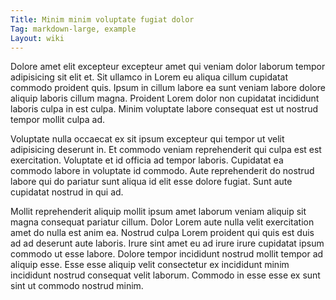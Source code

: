 ```yaml
---
Title: Minim minim voluptate fugiat dolor
Tag: markdown-large, example
Layout: wiki
---
```

Dolore amet elit excepteur excepteur amet qui veniam dolor laborum tempor adipisicing sit elit et. Sit ullamco in Lorem eu aliqua cillum cupidatat commodo proident quis. Ipsum in cillum labore ea sunt veniam labore dolore aliquip laboris cillum magna. Proident Lorem dolor non cupidatat incididunt laboris culpa in est culpa. Minim voluptate labore consequat est ut nostrud tempor mollit culpa ad.

Voluptate nulla occaecat ex sit ipsum excepteur qui tempor ut velit adipisicing deserunt in. Et commodo veniam reprehenderit qui culpa est est exercitation. Voluptate et id officia ad tempor laboris. Cupidatat ea commodo labore in voluptate id commodo. Aute reprehenderit do nostrud labore qui do pariatur sunt aliqua id elit esse dolore fugiat. Sunt aute cupidatat nostrud in qui ad.

Mollit reprehenderit aliquip mollit ipsum amet laborum veniam aliquip sit magna consequat pariatur cillum. Dolor Lorem aute nulla velit exercitation amet do nulla est anim ea. Nostrud culpa Lorem proident qui quis est duis ad ad deserunt aute laboris. Irure sint amet eu ad irure irure cupidatat ipsum commodo ut esse labore. Dolore tempor incididunt nostrud mollit tempor ad aliquip esse. Esse esse aliquip velit consectetur ex incididunt minim incididunt nostrud consequat velit laborum. Commodo in esse esse ex sunt sint ut commodo nostrud minim.